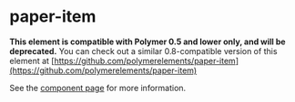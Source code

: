 paper-item
=========

**This element is compatible with Polymer 0.5 and lower only, and will be deprecated.**
You can check out a similar 0.8-compatible version of this element at [https://github.com/polymerelements/paper-item](https://github.com/polymerelements/paper-item)

See the [component page](https://www.polymer-project.org/0.5/docs/elements/paper-item.html) for more information.
